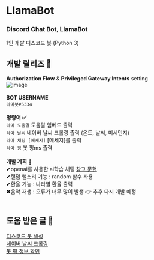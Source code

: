 # LlamaBot

### Discord Chat Bot, LlamaBot <br/>
1인 개발 디스코드 봇 (Python 3) <br/>

## 개발 릴리즈 📜
**Authorization Flow** & **Privileged Gateway Intents** setting <br/>
![image](https://github.com/eukkcha/LlamaBot/assets/127178816/4a8edd50-27c6-45c7-995b-ccf4ea92bce7) <br/> <br/>
**BOT USERNAME** <br/>
`라마봇#5334` <br/> <br/>
**명령어 ✅** <br/>
`라마 도움말` 도움말 임베드 출력 <br/>
`라마 날씨` 네이버 날씨 크롤링 출력 (온도, 날씨, 미세먼지) <br/>
`라마 채팅 [메세지]` [메세지]를 출력 <br/>
`라마 핑` 봇 핑ms 출력 <br/> <br/>
**개발 계획 🔧** <br/>
✔openai를 사용한 ai학습 채팅 [참고 문헌](https://syerco0.com/33) <br/> 
✔랜덤 뻘소리 기능 : random 함수 사용 <br/>
✔환율 기능 : 나라별 환율 출력 <br/> 
✖음악 재생 : 오류가 너무 많이 발생 👉 추후 다시 개발 예정 <br/> <br/> 

## 도움 받은 글 🙏 <br/>
[디스코드 봇 생성](https://jhoplin7259.tistory.com/91) <br/>
[네이버 날씨 크롤링](https://wikidocs.net/35949) <br/>
[봇 핑 정보 확인](https://www.koreaminecraft.net/dev/1409676) <br/> <br/>
